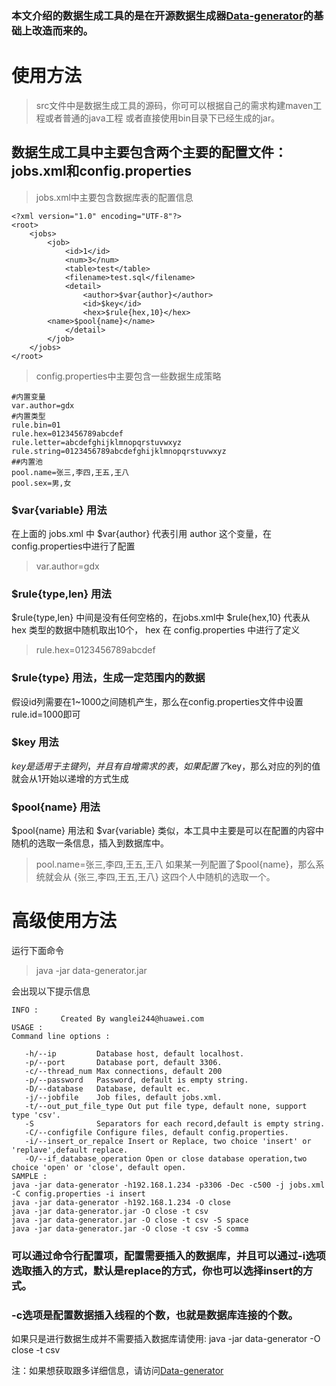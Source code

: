 ### 本文介绍的数据生成工具的是在开源数据生成器[Data-generator](https://github.com/GongDexing/data-generator)的基础上改造而来的。

# 使用方法
> src文件中是数据生成工具的源码，你可可以根据自己的需求构建maven工程或者普通的java工程
  或者直接使用bin目录下已经生成的jar。
## 数据生成工具中主要包含两个主要的配置文件：jobs.xml和config.properties
> jobs.xml中主要包含数据库表的配置信息

```
<?xml version="1.0" encoding="UTF-8"?>
<root>
    <jobs>
        <job>
            <id>1</id>
            <num>3</num>
            <table>test</table>
            <filename>test.sql</filename>
            <detail>
                <author>$var{author}</author>
                <id>$key</id>
                <hex>$rule{hex,10}</hex>
		<name>$pool{name}</name>
            </detail>
        </job>
    </jobs>
</root>
```
> config.properties中主要包含一些数据生成策略

```
#内置变量
var.author=gdx
#内置类型
rule.bin=01
rule.hex=0123456789abcdef
rule.letter=abcdefghijklmnopqrstuvwxyz
rule.string=0123456789abcdefghijklmnopqrstuvwxyz
##内置池
pool.name=张三,李四,王五,王八
pool.sex=男,女
```
### $var{variable} 用法
在上面的 jobs.xml 中 $var{author} 代表引用 author 这个变量，在config.properties中进行了配置
> var.author=gdx
### $rule{type,len} 用法
$rule{type,len} 中间是没有任何空格的，在jobs.xml中 $rule{hex,10} 代表从 hex 类型的数据中随机取出10个， hex 在 config.properties 中进行了定义
> rule.hex=0123456789abcdef
### $rule{type} 用法，生成一定范围内的数据
假设id列需要在1~1000之间随机产生，那么在config.properties文件中设置rule.id=1000即可
### $key 用法
$key 是适用于主键列，并且有自增需求的表，如果配置了$key，那么对应的列的值就会从1开始以递增的方式生成
### $pool{name} 用法
$pool{name} 用法和 $var{variable} 类似，本工具中主要是可以在配置的内容中随机的选取一条信息，插入到数据库中。
> pool.name=张三,李四,王五,王八
如果某一列配置了$pool{name}，那么系统就会从 {张三,李四,王五,王八} 这四个人中随机的选取一个。

# 高级使用方法
运行下面命令
> java -jar data-generator.jar

会出现以下提示信息
```
INFO :
           Created By wanglei244@huawei.com
USAGE :
Command line options :

   -h/--ip         Database host, default localhost.                      
   -p/--port       Database port, default 3306.                           
   -c/--thread_num Max connections, default 200                           
   -p/--password   Password, default is empty string.                     
   -D/--database   Database, default ec.                                  
   -j/--jobfile    Job files, default jobs.xml.                           
   -t/--out_put_file_type Out put file type, default none, support type 'csv'.   
   -S              Separators for each record,default is empty string.    
   -C/--configfile Configure files, default config.properties.            
   -i/--insert_or_repalce Insert or Replace, two choice 'insert' or 'replave',default replace.
   -O/--if_database_operation Open or close database operation,two choice 'open' or 'close', default open.
SAMPLE :
java -jar data-generator -h192.168.1.234 -p3306 -Dec -c500 -j jobs.xml -C config.properties -i insert
java -jar data-generator -h192.168.1.234 -O close
java -jar data-generator.jar -O close -t csv
java -jar data-generator.jar -O close -t csv -S space
java -jar data-generator.jar -O close -t csv -S comma

```
### 可以通过命令行配置项，配置需要插入的数据库，并且可以通过-i选项选取插入的方式，默认是replace的方式，你也可以选择insert的方式。
### -c选项是配置数据插入线程的个数，也就是数据库连接的个数。
如果只是进行数据生成并不需要插入数据库请使用:
java -jar data-generator -O close -t csv

注：如果想获取跟多详细信息，请访问[Data-generator](https://github.com/GongDexing/data-generator)

